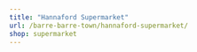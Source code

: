 ```yaml
---
title: "Hannaford Supermarket"
url: /barre-barre-town/hannaford-supermarket/
shop: supermarket
---
```

